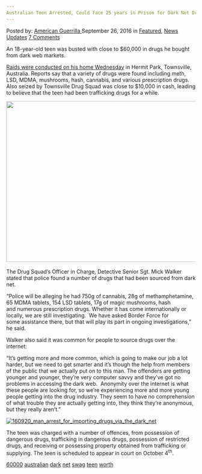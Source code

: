 ```yaml
---
Australian Teen Arrested, Could face 25 years in Prison for Dark Net Drug Importing
---
```

<article class="post-listing post-15544 post type-post status-publish format-standard has-post-thumbnail hentry  tag-4281 tag-australian tag-busted tag-dark tag-net tag-swag tag-teen tag-worth">
    <div class="post-inner">
        <span>Posted by: <a href="https://www.deepdotweb.com/author/americanguerrilla/" title="">American Guerrilla </a></span>
    <span>September 26, 2016</span>
    <span>in <a href="https://www.deepdotweb.com/category/deepdot-news/" rel="category tag">Featured</a>, <a href="https://www.deepdotweb.com/category/news-updates/" rel="category tag">News Updates</a></span>
    <span><a href="https://www.deepdotweb.com/2016/09/26/australian-teen-busted-with-60000-worth-of-dark-net-swag/#comments">7 Comments</a></span>
    </p>
    <div class="clear"></div>
    <div class="entry">
    <p>An 18-year-old teen was busted with close to $60,000 in drugs he bought from dark web markets.</p>
    <p><a href="http://www.townsvillebulletin.com.au/news/teen-facing-charges-for-trafficking/news-story/c178df9b55cf5bd85944533fff0e73c1">Raids were conducted on his home Wednesday</a> in Hermit Park, Townsville, Australia. Reports say that a variety of drugs were found including meth, LSD, MDMA, mushrooms, hash, cannabis, and various prescription drugs. Also seized by Townsville Drug Squad was close to $10,000 in cash, leading to believe that the teen had been trafficking drugs for a while.</p>
    <p><img class="wp-image-15552 aligncenter" src="/imgs/2016/09/word-image-28.jpeg" width="756" height="426" srcset="/imgs/2016/09/word-image-28.jpeg 1022w, /imgs/2016/09/word-image-28-300x169.jpeg 300w" sizes="(max-width: 756px) 100vw, 756px"/></p>
    <p>The Drug Squad’s Officer in Charge, Detective Senior Sgt. Mick Walker stated that police found a number of drugs that had been sourced from dark net.</p>
    <p>“Police will be alleging he had 750g of cannabis, 28g of methamphetamine, 65 MDMA tablets, 154 LSD tablets, 17g of magic mushrooms, hash and numerous prescription drugs. Whether it has come internationally or locally, we are still investigating.  We have asked Border Force for some assistance there, but that will play its part in ongoing investigations,” he said.</p>
    <p>Walker also said it was common for people to source drugs over the internet:</p>
    <p>“It’s getting more and more common, which is going to make our job a lot harder, but we need to get smarter and it’s though the help from members of the public that we actually put on to this man. The offenders are getting younger and younger, they’re very computer savvy and they’ve got no problems in accessing the dark web.  Anonymity over the internet is what these people are looking for, so we’re experiencing more and more young people getting into the drug industry. They seem to have no comprehension of what trouble they are actually getting into, they think they’re anonymous, but they really aren’t.”</p>
    <p><a href="/imgs/2016/09/160920_Man_arrest_for_importing_drugs_via_the_dark_net.jpg"><img class="aligncenter size-full wp-image-15558" src="/imgs/2016/09/160920_Man_arrest_for_importing_drugs_via_the_dark_net.jpg" alt="160920_man_arrest_for_importing_drugs_via_the_dark_net" width="450" height="253" srcset="/imgs/2016/09/160920_Man_arrest_for_importing_drugs_via_the_dark_net.jpg 450w, /imgs/2016/09/160920_Man_arrest_for_importing_drugs_via_the_dark_net-300x169.jpg 300w" sizes="(max-width: 450px) 100vw, 450px"/></a></p>
    <p>The teen was charged with a number of offences, from possession of dangerous drugs, trafficking in dangerous drugs, possession of restricted drugs, and receiving or possessing property obtained from trafficking or supplying. The teen is scheduled to appear in court on October 4<sup>th</sup>.</p>
    </div>
    <a href="https://www.deepdotweb.com/tag/60000/" rel="tag">60000</a> <a href="https://www.deepdotweb.com/tag/australian/" rel="tag">australian</a>  <a href="https://www.deepdotweb.com/tag/dark/" rel="tag">dark</a> <a href="https://www.deepdotweb.com/tag/net/" rel="tag">net</a> <a href="https://www.deepdotweb.com/tag/swag/" rel="tag">swag</a> <a href="https://www.deepdotweb.com/tag/teen/" rel="tag">teen</a> <a href="https://www.deepdotweb.com/tag/worth/" rel="tag">worth</a></span> <span style="display:none" class="updated">2016-09-26</span>
    <div style="display:none" class="vcard author" itemprop="author" itemscope itemtype="http://schema.org/Person"><strong class="fn" itemprop="name"><a href="https://www.deepdotweb.com/author/americanguerrilla/" title="Posts by American Guerrilla" rel="author">American Guerrilla</a></strong></div>
    </div>
</article>

